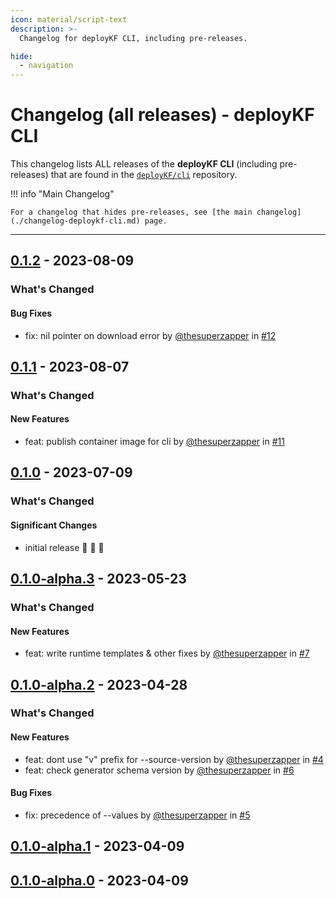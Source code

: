 ```yaml
---
icon: material/script-text
description: >-
  Changelog for deployKF CLI, including pre-releases.

hide:
  - navigation
---
```


# Changelog (all releases) - deployKF CLI

This changelog lists ALL releases of the __deployKF CLI__ (including pre-releases) that are found in the [`deployKF/cli`](https://github.com/deployKF/cli/releases) repository.

!!! info "Main Changelog"

    For a changelog that hides pre-releases, see [the main changelog](./changelog-deploykf-cli.md) page.

---

## [0.1.2](https://github.com/deployKF/cli/releases/tag/v0.1.2) - 2023-08-09
### What's Changed
#### Bug Fixes
* fix: nil pointer on download error by [@thesuperzapper](https://github.com/thesuperzapper) in [#12](https://github.com/deployKF/cli/pull/12)


## [0.1.1](https://github.com/deployKF/cli/releases/tag/v0.1.1) - 2023-08-07
### What's Changed
#### New Features
* feat: publish container image for cli by [@thesuperzapper](https://github.com/thesuperzapper) in [#11](https://github.com/deployKF/cli/pull/11)


## [0.1.0](https://github.com/deployKF/cli/releases/tag/v0.1.0) - 2023-07-09
### What's Changed
#### Significant Changes
* initial release 🎉 🎉 🎉 


## [0.1.0-alpha.3](https://github.com/deployKF/cli/releases/tag/v0.1.0-alpha.3) - 2023-05-23
### What's Changed
#### New Features
* feat: write runtime templates & other fixes by [@thesuperzapper](https://github.com/thesuperzapper) in [#7](https://github.com/deployKF/cli/pull/7)


## [0.1.0-alpha.2](https://github.com/deployKF/cli/releases/tag/v0.1.0-alpha.2) - 2023-04-28
### What's Changed
#### New Features
* feat: dont use "v" prefix for --source-version by [@thesuperzapper](https://github.com/thesuperzapper) in [#4](https://github.com/deployKF/cli/pull/4)
* feat: check generator schema version by [@thesuperzapper](https://github.com/thesuperzapper) in [#6](https://github.com/deployKF/cli/pull/6)
#### Bug Fixes
* fix: precedence of --values by [@thesuperzapper](https://github.com/thesuperzapper) in [#5](https://github.com/deployKF/cli/pull/5)


## [0.1.0-alpha.1](https://github.com/deployKF/cli/releases/tag/v0.1.0-alpha.1) - 2023-04-09


## [0.1.0-alpha.0](https://github.com/deployKF/cli/releases/tag/v0.1.0-alpha.0) - 2023-04-09

